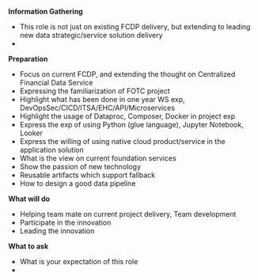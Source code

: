 **Information Gathering**
- This role is not just on existing FCDP delivery, but extending to leading new data strategic/service solution delivery
- 

**Preparation**
- Focus on current FCDP, and extending the thought on Centralized Financial Data Service
- Expressing the familiarization of FOTC project
- Highlight what has been done in one year WS exp, DevOpsSec/CICD/ITSA/EHC/API/Microservices
- Highlight the usage of Dataproc, Composer, Docker in project exp
- Express the exp of using Python (glue language), Jupyter Notebook, Looker
- Express the willing of using native cloud product/service in the application solution 
- What is the view on current foundation services
- Show the passion of new technology
- Reusable artifacts which support fallback
- How to design a good data pipeline

**What will do**
- Helping team mate on current project delivery, Team development
- Participate in the innovation
- Leading the innovation

**What to ask**
- What is your expectation of this role
- 